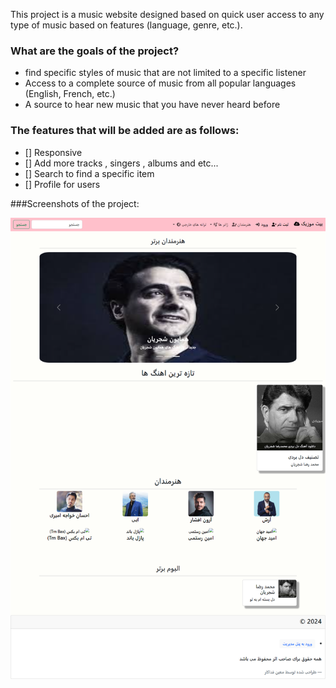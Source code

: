 


This project is a music website designed based on quick user access to any type of music based on features (language, genre, etc.).

### What are the goals of the project?

* find specific styles of music that are not limited to a specific listener
* Access to a complete source of music from all popular languages ​​(English, French, etc.)
* A source to hear new music that you have never heard before

### The features that will be added are as follows:

* [] Responsive
* [] Add more tracks , singers , albums and etc...
* [] Search to find a specific item
* [] Profile for users

###Screenshots of the project:

![screen.png…](screen.png)

